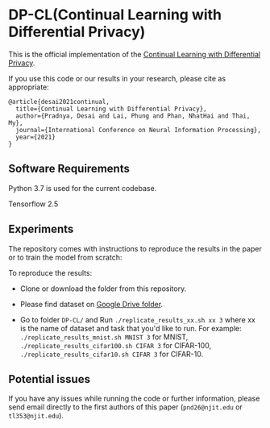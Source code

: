 # DP-CL(Continual Learning with Differential Privacy)

This is the official implementation of the [Continual Learning with Differential Privacy](https://arxiv.org/pdf/2004.00204.pdf).

If you use this code or our results in your research, please cite as appropriate:

```
@article{desai2021continual,
  title={Continual Learning with Differential Privacy},
  author={Pradnya, Desai and Lai, Phung and Phan, NhatHai and Thai, My},
  journal={International Conference on Neural Information Processing},
  year={2021}
}
```


## Software Requirements

Python 3.7 is used for the current codebase.

Tensorflow 2.5


## Experiments
The repository comes with instructions to reproduce the results in the paper or to train the model from scratch:

To reproduce the results:
+ Clone or download the folder from this repository.
+ Please find dataset on [Google Drive folder](https://drive.google.com/drive/folders/1RP22MIEFwH4jlo4Hrh7aTUKoHSJMbzhk?usp=sharing). 

+ Go to folder `DP-CL/` and Run `./replicate_results_xx.sh xx 3` where xx is the name of dataset and task that you'd like to run. 
For example:
`./replicate_results_mnist.sh MNIST 3` for MNIST,
`./replicate_results_cifar100.sh CIFAR 3` for CIFAR-100,
`./replicate_results_cifar10.sh CIFAR 3` for CIFAR-10.


## Potential issues 
If you have any issues while running the code or further information, please send email directly to the first authors of this paper (`pnd26@njit.edu` or `tl353@njit.edu`). 

